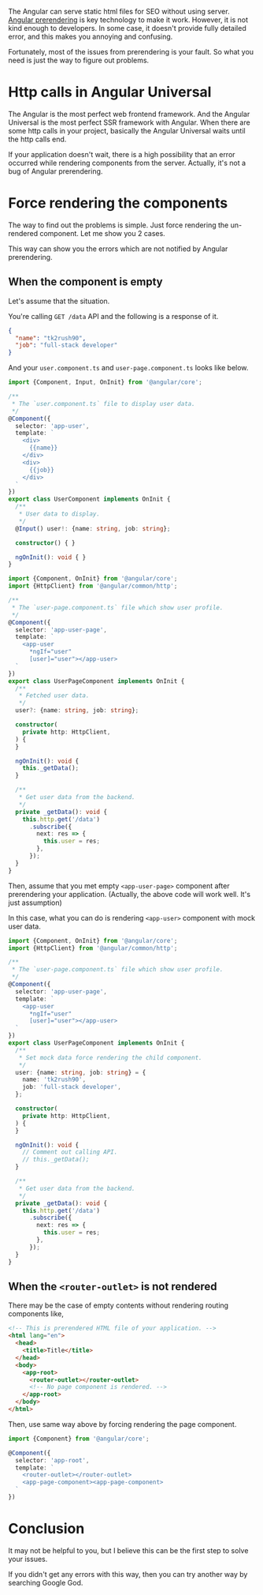 The Angular can serve static html files for SEO without using server.
[Angular prerendering](https://angular.io/guide/prerendering) is key technology to make it work.
However, it is not kind enough to developers.
In some case, it doesn't provide fully detailed error,
and this makes you annoying and confusing.

Fortunately, most of the issues from prerendering is your fault.
So what you need is just the way to figure out problems.

# Http calls in Angular Universal

The Angular is the most perfect web frontend framework.
And the Angular Universal is the most perfect SSR framework with Angular.
When there are some http calls in your project,
basically the Angular Universal waits until the http calls end.

If your application doesn't wait,
there is a high possibility that an error occurred
while rendering components from the server.
Actually, it's not a bug of Angular prerendering.

# Force rendering the components

The way to find out the problems is simple.
Just force rendering the un-rendered component.
Let me show you 2 cases.

This way can show you the errors which are not notified by Angular prerendering.

## When the component is empty

Let's assume that the situation.

You're calling `GET /data` API and the following is a response of it.

```json
{
  "name": "tk2rush90",
  "job": "full-stack developer"
}
```

And your `user.component.ts` and `user-page.component.ts` looks like below.

```typescript
import {Component, Input, OnInit} from '@angular/core';

/**
 * The `user.component.ts` file to display user data.
 */
@Component({
  selector: 'app-user',
  template: `
    <div>
      {{name}}
    </div>
    <div>
      {{job}}
    </div>
  `
})
export class UserComponent implements OnInit {
  /**
   * User data to display.
   */
  @Input() user!: {name: string, job: string};

  constructor() { }

  ngOnInit(): void { }
}
```

```typescript
import {Component, OnInit} from '@angular/core';
import {HttpClient} from '@angular/common/http';

/**
 * The `user-page.component.ts` file which show user profile.
 */
@Component({
  selector: 'app-user-page',
  template: `
    <app-user
      *ngIf="user"
      [user]="user"></app-user>
  `
})
export class UserPageComponent implements OnInit {
  /**
   * Fetched user data.
   */
  user?: {name: string, job: string};

  constructor(
    private http: HttpClient,
  ) {
  }

  ngOnInit(): void {
    this._getData();
  }

  /**
   * Get user data from the backend.
   */
  private _getData(): void {
    this.http.get('/data')
      .subscribe({
        next: res => {
          this.user = res;
        },
      });
  }
}
```

Then, assume that you met empty `<app-user-page>` component
after prerendering your application.
(Actually, the above code will work well. It's just assumption)

In this case, what you can do is rendering `<app-user>` component with mock user data.

```typescript
import {Component, OnInit} from '@angular/core';
import {HttpClient} from '@angular/common/http';

/**
 * The `user-page.component.ts` file which show user profile.
 */
@Component({
  selector: 'app-user-page',
  template: `
    <app-user
      *ngIf="user"
      [user]="user"></app-user>
  `
})
export class UserPageComponent implements OnInit {
  /**
   * Set mock data force rendering the child component.
   */
  user: {name: string, job: string} = {
    name: 'tk2rush90',
    job: 'full-stack developer',
  };

  constructor(
    private http: HttpClient,
  ) {
  }

  ngOnInit(): void {
    // Comment out calling API.
    // this._getData();
  }

  /**
   * Get user data from the backend.
   */
  private _getData(): void {
    this.http.get('/data')
      .subscribe({
        next: res => {
          this.user = res;
        },
      });
  }
}
```

## When the `<router-outlet>` is not rendered

There may be the case of empty contents without rendering routing components like,

```html
<!-- This is prerendered HTML file of your application. -->
<html lang="en">
  <head>
    <title>Title</title>
  </head>
  <body>
    <app-root>
      <router-outlet></router-outlet>
      <!-- No page component is rendered. -->
    </app-root>
  </body>
</html>
```

Then, use same way above by forcing rendering the page component.

```typescript
import {Component} from '@angular/core';

@Component({
  selector: 'app-root',
  template: `
    <router-outlet></router-outlet>
    <app-page-component><app-page-component>
  `
})
```

# Conclusion

It may not be helpful to you,
but I believe this can be the first step to solve your issues.

If you didn't get any errors with this way,
then you can try another way by searching Google God.
